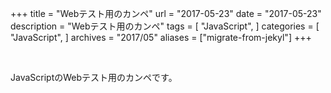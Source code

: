 +++
title = "Webテスト用のカンペ"
url = "2017-05-23"
date = "2017-05-23"
description = "Webテスト用のカンペ"
tags = [
    "JavaScript",
]
categories = [
    "JavaScript",
]
archives = "2017/05"
aliases = ["migrate-from-jekyl"]
+++

<br>

JavaScriptのWebテスト用のカンペです。

<script src="https://gist.github.com/O-Junpei/25efb5ea45f7d6037992e2a6c425f014.js"></script>

